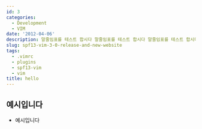 ```yaml
---
id: 3
categories:
  - Development
  - VIM
date: '2012-04-06'
description: 말줄임표를 테스트 합시다 말줄임표를 테스트 합시다 말줄임표를 테스트 합시다 말줄임표를 테스트 합시다 말줄임표를 테스트 합시다 말줄임표를 테스트 합시다 말줄임표를 테스트 합시다 말줄임표를 테스트 합시다
slug: spf13-vim-3-0-release-and-new-website
tags:
  - .vimrc
  - plugins
  - spf13-vim
  - vim
title: hello
---
```


## 예시입니다

- 예시입니다
